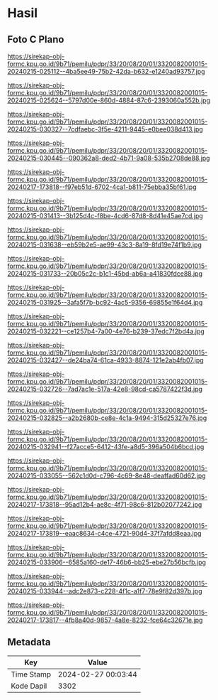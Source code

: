 # Hasil

## Foto C Plano

https://sirekap-obj-formc.kpu.go.id/9b71/pemilu/pdpr/33/20/08/20/01/3320082001015-20240215-025112--4ba5ee49-75b2-42da-b632-e1240ad93757.jpg

https://sirekap-obj-formc.kpu.go.id/9b71/pemilu/pdpr/33/20/08/20/01/3320082001015-20240215-025624--5797d00e-860d-4884-87c6-2393060a552b.jpg

https://sirekap-obj-formc.kpu.go.id/9b71/pemilu/pdpr/33/20/08/20/01/3320082001015-20240215-030327--7cdfaebc-3f5e-4211-9445-e0bee038d413.jpg

https://sirekap-obj-formc.kpu.go.id/9b71/pemilu/pdpr/33/20/08/20/01/3320082001015-20240215-030445--090362a8-ded2-4b71-9a08-535b2708de88.jpg

https://sirekap-obj-formc.kpu.go.id/9b71/pemilu/pdpr/33/20/08/20/01/3320082001015-20240217-173818--f97eb51d-6702-4ca1-b811-75ebba35bf61.jpg

https://sirekap-obj-formc.kpu.go.id/9b71/pemilu/pdpr/33/20/08/20/01/3320082001015-20240215-031413--3b125d4c-f8be-4cd6-87d8-8d41e45ae7cd.jpg

https://sirekap-obj-formc.kpu.go.id/9b71/pemilu/pdpr/33/20/08/20/01/3320082001015-20240215-031638--eb59b2e5-ae99-43c3-8a19-8fd19e74f1b9.jpg

https://sirekap-obj-formc.kpu.go.id/9b71/pemilu/pdpr/33/20/08/20/01/3320082001015-20240215-031733--20b05c2c-b1c1-45bd-ab6a-a41830fdce88.jpg

https://sirekap-obj-formc.kpu.go.id/9b71/pemilu/pdpr/33/20/08/20/01/3320082001015-20240215-031925--3afa5f7b-bc92-4ac5-9356-69855e1f64d4.jpg

https://sirekap-obj-formc.kpu.go.id/9b71/pemilu/pdpr/33/20/08/20/01/3320082001015-20240215-032221--ce1257b4-7a00-4e76-b239-37edc7f2bd4a.jpg

https://sirekap-obj-formc.kpu.go.id/9b71/pemilu/pdpr/33/20/08/20/01/3320082001015-20240215-032427--de24ba74-61ca-4933-8874-121e2ab4fb07.jpg

https://sirekap-obj-formc.kpu.go.id/9b71/pemilu/pdpr/33/20/08/20/01/3320082001015-20240215-032726--7ad7ac1e-517a-42e8-98cd-ca5787422f3d.jpg

https://sirekap-obj-formc.kpu.go.id/9b71/pemilu/pdpr/33/20/08/20/01/3320082001015-20240215-032825--a2b2680b-ce8e-4c1a-9494-315d25327e76.jpg

https://sirekap-obj-formc.kpu.go.id/9b71/pemilu/pdpr/33/20/08/20/01/3320082001015-20240215-032941--f27acce5-6412-43fe-a8d5-396a504b6bcd.jpg

https://sirekap-obj-formc.kpu.go.id/9b71/pemilu/pdpr/33/20/08/20/01/3320082001015-20240215-033055--562c1d0d-c796-4c69-8e48-deaffad60d62.jpg

https://sirekap-obj-formc.kpu.go.id/9b71/pemilu/pdpr/33/20/08/20/01/3320082001015-20240217-173818--95ad12b4-ae8c-4f71-98c6-812b02077242.jpg

https://sirekap-obj-formc.kpu.go.id/9b71/pemilu/pdpr/33/20/08/20/01/3320082001015-20240217-173819--eaac8634-c4ce-4721-90d4-37f7afdd8eaa.jpg

https://sirekap-obj-formc.kpu.go.id/9b71/pemilu/pdpr/33/20/08/20/01/3320082001015-20240215-033906--6585a160-de17-46b6-bb25-ebe27b56bcfb.jpg

https://sirekap-obj-formc.kpu.go.id/9b71/pemilu/pdpr/33/20/08/20/01/3320082001015-20240215-033944--adc2e873-c228-4f1c-a1f7-78e9f82d397b.jpg

https://sirekap-obj-formc.kpu.go.id/9b71/pemilu/pdpr/33/20/08/20/01/3320082001015-20240217-173817--4fb8a40d-9857-4a8e-8232-fce64c32671e.jpg


## Metadata

| Key        | Value               |
| ---------- | ------------------- |
| Time Stamp | 2024-02-27 00:03:44 |
| Kode Dapil | 3302                |




